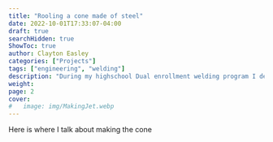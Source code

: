 ```yaml
---
title: "Rooling a cone made of steel"
date: 2022-10-01T17:33:07-04:00
draft: true
searchHidden: true
ShowToc: true
author: Clayton Easley
categories: ["Projects"]
tags: ["engineering", "welding"]
description: "During my highschool Dual enrollment welding program I decided to start working on building a pulse jet! Here is how I did it."
weight:
page: 2
cover:
#   image: img/MakingJet.webp
---
```



Here is where I talk about making the cone